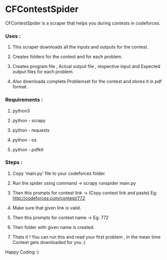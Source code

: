 # CFContestSpider

CFContestSpider is a scraper that helps you during contests in codeforces.

### Uses :

1) This scraper downloads all the inputs and outputs for the contest.

2) Creates folders for the contest and for each problem.

3) Creates program file , Actual output file , respective input and Expected output files for each problem.

4) Also downloads complete Problemset for the contest and stores it in pdf format.


### Requirements :

1) python3

2) python - scrapy

3) python - requests

4) python - os

5) python - pdfkit


### Steps :

1) Copy 'main.py' file to your codeforces folder.

2) Run the spider using command ->  scrapy runspider main.py

3) Then this prompts for contest link ->  (Copy contest link and paste) Eg: http://codeforces.com/contest/772
           
4) Make sure that given link is valid.

5) Then this prompts for contest name -> Eg: 772

6) Then folder with given name is created.

7) Thats it ! You can run this and read your first problem , in the mean time Contest gets downloaded for you :)

Happy Coding :)
